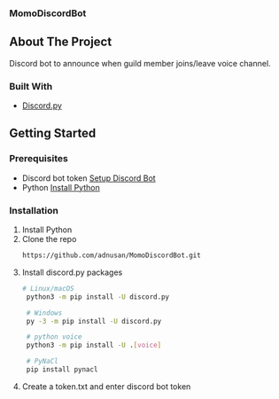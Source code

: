 ### MomoDiscordBot

<!-- ABOUT THE PROJECT -->
## About The Project
Discord bot to announce when guild member joins/leave voice channel.


### Built With
* [Discord.py](https://pypi.org/project/discord.py/) 


<!-- GETTING STARTED -->
## Getting Started

### Prerequisites
* Discord bot token [Setup Discord Bot](https://discord.com/developers/docs/intro)
* Python [Install Python](https://www.python.org/downloads/)


### Installation

1. Install Python
2. Clone the repo
   ```sh
   https://github.com/adnusan/MomoDiscordBot.git
   ```
3. Install discord.py packages
   ```sh
   # Linux/macOS
    python3 -m pip install -U discord.py

    # Windows
    py -3 -m pip install -U discord.py

    # python voice
    python3 -m pip install -U .[voice]

    # PyNaCl
    pip install pynacl
   ```
4. Create a token.txt and enter discord bot token
